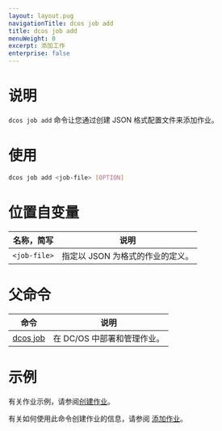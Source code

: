 ```yaml
---
layout: layout.pug
navigationTitle: dcos job add
title: dcos job add
menuWeight: 0
excerpt: 添加工作
enterprise: false
---
```


# 说明
`dcos job add` 命令让您通过创建 JSON 格式配置文件来添加作业。

# 使用

```bash
dcos job add <job-file> [OPTION]
```

# 位置自变量

| 名称，简写 | 说明 |
|---------|-------------|
| `<job-file>` | 指定以 JSON 为格式的作业的定义。|

# 父命令

| 命令 | 说明 |
|---------|-------------|
|  [dcos job](/1.11/cli/command-reference/dcos-job/)  | 在 DC/OS 中部署和管理作业。|

# 示例

有关作业示例，请参阅[创建作业](/1.11/deploying-jobs/examples/#create-job)。

有关如何使用此命令创建作业的信息，请参阅 [添加作业](/1.11/deploying-jobs/quickstart/#add-a-job-2)。
